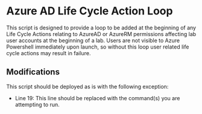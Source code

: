 # Azure AD Life Cycle Action Loop

This script is designed to provide a loop to be added at the beginning of any Life Cycle Actions relating to AzureAD or AzureRM permissions affecting lab user accounts at the beginning of a lab. Users are not visible to Azure Powershell immediately upon launch, so without this loop user related life cycle actions may result in failure.

## Modifications

This script should be deployed as is with the following exception:

- Line 19: This line should be replaced with the command(s) you are attempting to run.
